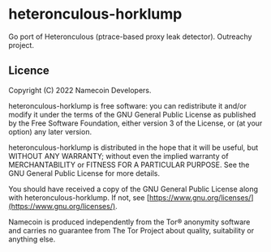 # heteronculous-horklump
Go port of Heteronculous (ptrace-based proxy leak detector). Outreachy project.

## Licence

Copyright (C) 2022 Namecoin Developers.

heteronculous-horklump is free software: you can redistribute it and/or modify
it under the terms of the GNU General Public License as published by
the Free Software Foundation, either version 3 of the License, or
(at your option) any later version.

heteronculous-horklump is distributed in the hope that it will be useful,
but WITHOUT ANY WARRANTY; without even the implied warranty of
MERCHANTABILITY or FITNESS FOR A PARTICULAR PURPOSE.  See the
GNU General Public License for more details.

You should have received a copy of the GNU General Public License
along with heteronculous-horklump.  If not, see [https://www.gnu.org/licenses/](https://www.gnu.org/licenses/).

Namecoin is produced independently from the Tor® anonymity software and carries no guarantee from The Tor Project about quality, suitability or anything else.


